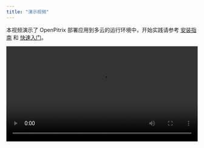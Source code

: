```yaml
---
title: "演示视频"
---
```


本视频演示了 OpenPitrix 部署应用到多云的运行环境中，开始实践请参考 [安装指南](../../installation/installation-guide) 和 [快速入门](../../getting-start/introduction)。

<video controls="controls" style="width: 100% !important; height: auto !important;">
  <source type="video/mp4" src="https://openpitrix.pek3a.qingstor.com/video/OpenPitrix_min.mp4">
</video>